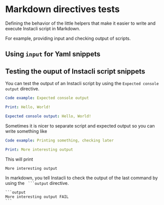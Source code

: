 # Markdown directives tests

Defining the behavior of the little helpers that make it easier to write and execute Instacli script in Markdown.

For example, providing input and checking output of scripts.

## Using `input` for Yaml snippets

## Testing the ouput of Instacli script snippets

You can test the output of an Instacli script by using the `Expected console output` directive.

```yaml instacli
Code example: Expected console output

Print: Hello, World!

Expected console output: Hello, World!
```

Sometimes it is nicer to separate script and expected output so you can write something like

```yaml instacli
Code example: Printing something, checking later

Print: More interesting output
```

This will print

```output
More interesting output
```

In markdown, you tell Instacli to check the output of the last command by using the ` ```output` directive.

    ```output
    More interesting output FAIL
    ```

```yaml instacli